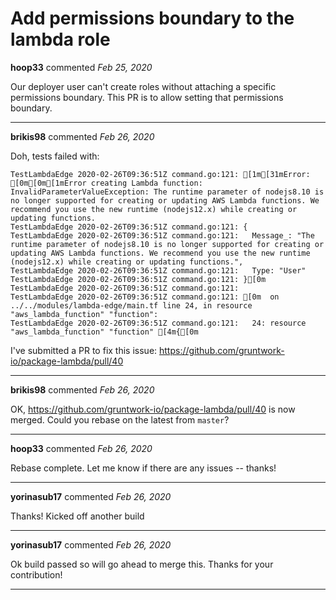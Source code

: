 # Add permissions boundary to the lambda role

**hoop33** commented *Feb 25, 2020*

Our deployer user can't create roles without attaching a specific permissions boundary. This PR is to allow setting that permissions boundary.
<br />
***


**brikis98** commented *Feb 26, 2020*

Doh, tests failed with:

```
TestLambdaEdge 2020-02-26T09:36:51Z command.go:121: [1m[31mError: [0m[0m[1mError creating Lambda function: InvalidParameterValueException: The runtime parameter of nodejs8.10 is no longer supported for creating or updating AWS Lambda functions. We recommend you use the new runtime (nodejs12.x) while creating or updating functions.
TestLambdaEdge 2020-02-26T09:36:51Z command.go:121: {
TestLambdaEdge 2020-02-26T09:36:51Z command.go:121:   Message_: "The runtime parameter of nodejs8.10 is no longer supported for creating or updating AWS Lambda functions. We recommend you use the new runtime (nodejs12.x) while creating or updating functions.",
TestLambdaEdge 2020-02-26T09:36:51Z command.go:121:   Type: "User"
TestLambdaEdge 2020-02-26T09:36:51Z command.go:121: }[0m
TestLambdaEdge 2020-02-26T09:36:51Z command.go:121: 
TestLambdaEdge 2020-02-26T09:36:51Z command.go:121: [0m  on ../../modules/lambda-edge/main.tf line 24, in resource "aws_lambda_function" "function":
TestLambdaEdge 2020-02-26T09:36:51Z command.go:121:   24: resource "aws_lambda_function" "function" [4m{[0m
```

I've submitted a PR to fix this issue: https://github.com/gruntwork-io/package-lambda/pull/40
***

**brikis98** commented *Feb 26, 2020*

OK, https://github.com/gruntwork-io/package-lambda/pull/40 is now merged. Could you rebase on the latest from `master`? 
***

**hoop33** commented *Feb 26, 2020*

Rebase complete. Let me know if there are any issues -- thanks!
***

**yorinasub17** commented *Feb 26, 2020*

Thanks! Kicked off another build
***

**yorinasub17** commented *Feb 26, 2020*

Ok build passed so will go ahead to merge this. Thanks for your contribution!
***

